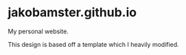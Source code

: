 # jakobamster.github.io

My personal website.

This design is based off a template which I heavily modified.
